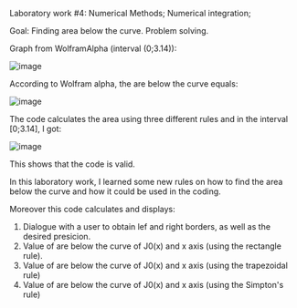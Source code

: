 Laboratory work #4:
Numerical Methods; Numerical integration;

Goal:
Finding area below the curve. Problem solving.

Graph from WolframAlpha (interval (0;3.14)):


![image](https://user-images.githubusercontent.com/90827811/151038341-274d098b-a6ea-4d66-8ce5-7b43effc78e6.png)


According to Wolfram alpha, the are below the curve equals:


![image](https://user-images.githubusercontent.com/90827811/151058584-c784179f-5224-49c6-9e69-d8cd7bd002ff.png)



The code calculates the area using three different rules and in the interval [0;3.14], I got:


![image](https://user-images.githubusercontent.com/90827811/151058752-673c6ac4-9189-41c7-a9ea-b33e9ef9ec8f.png)



This shows that the code is valid.

In this laboratory work, I learned some new rules on how to find the area below the curve and how it could be used in the coding.


Moreover this code calculates and displays:
1) Dialogue with a user to obtain lef and right borders, as well as the desired presicion.
2) Value of are below the curve of J0(x) and x axis (using the rectangle rule).
3) Value of are below the curve of J0(x) and x axis (using the trapezoidal rule)
4) Value of are below the curve of J0(x) and x axis (using the Simpton's rule)
